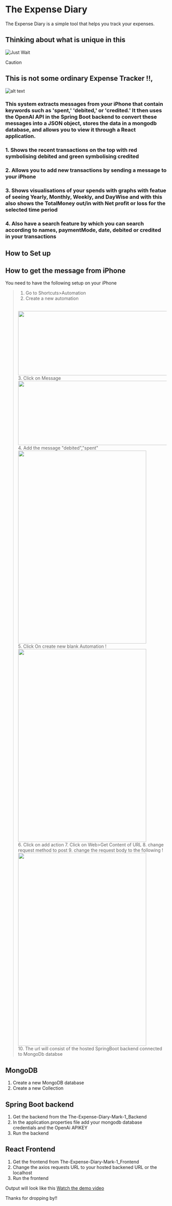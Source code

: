 # The Expense Diary

The Expense Diary is a simple tool that helps you track your expenses.

## Thinking about what is unique in this

![Just Wait](./public/images/justwait.gif)

> [!CAUTION]
## This is not some ordinary Expense Tracker !!, 
![alt text](image-6.gif)

### This system extracts messages from your iPhone that contain keywords such as 'spent,' 'debited,' or 'credited.' It then uses the OpenAI API in the Spring Boot backend to convert these messages into a JSON object, stores the data in a mongodb database, and allows you to view it through a React application.

### 1. Shows the recent transactions on the top with red symbolising debited and green symbolising credited
### 2. Allows you to add new transactions by sending a message to your iPhone
### 3. Shows visualisations of your spends with graphs with featue of seeing Yearly, Monthly, Weekly, and DayWise and with this also shows the TotalMoney out/in with Net profit or loss for the selected time period
### 4. Also have a search feature by which you can search according to names, paymentMode, date, debited or credited in your transactions

## How to Set up

## How to get the message from iPhone
You need to have the following setup on your iPhone
> 1. Go to Shortcuts>Automation
> 2. Create a new automation
> <br>
> <img src="./image-2.png" width="800" height="200"><br>
> 3. Click on Message
> <img src="./image-1.png" width="800" height="200"><br>
> 4. Add the message "debited","spent"
> <img src="./image-3.png" width="400" height="600"><br>
> 5. Click On create new blank Automation
> !<img src="./image-4.png" width="400" height="600"><br>
> 6. Click on add action
> 7. Click on Web>Get Content of URL
> 8. change request method to post
> 9. change the request body to the following
> !<img src="./image.png" width="400" height="600"><br>
> 10. The url will consist of the hosted SpringBoot backend connected to MongoDb databse

## MongoDB
1. Create a new MongoDB database
2. Create a new Collection

## Spring Boot backend
1. Get the backend from the The-Expense-Diary-Mark-1_Backend
2. In the application.properties file
add your mongodb database credentials and the OpenAi APIKEY
3. Run the backend

## React Frontend 
1. Get the frontend from The-Expense-Diary-Mark-1_Frontend
2. Change the axios requests URL to your hosted backened URL or the localhost
3. Run the frontend


Output will look like this
[Watch the demo video](https://github.com/HKSuryan/The-Expense-Diary-Mark-1_Frontend-/blob/main/demo.mp4)

Thanks for dropping by!!








